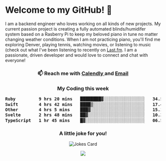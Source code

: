 <h1> Welcome to my GitHub! 👋 </h1>


  I am a backend engineer who loves working on all kinds of new projects. My current passion project is creating a fully automated blinds/humidifer system based on a Rasberry Pi to keep my beloved piano in tune no matter changing weather conditions. When I am not practicing piano, you'll find me exploring Denver, playing tennis, watching movies, or listening to music (check out what I've been listening to recently on [Last.fm](https://www.last.fm/user/mballa000). I am a passionate, driven developer and would love to connect and chat with everyone!

<h3 align = "center"> 📫 Reach me with <a href = "https://calendly.com/msbrandt00/30min"> Calendly </a> and <a href="mailto:msbrandt00@gmail.com">Email</a> 
 </h3>


 
<div align = "center"
[![Anurag's GitHub stats](https://github-readme-stats.vercel.app/api?username=mbrandt00)](https://github.com/anuraghazra/github-readme-stats)
          </div>
<h3 align="center">
  My Coding this week
<!--START_SECTION:waka-->

```txt
Ruby         9 hrs 20 mins   ████████▓░░░░░░░░░░░░░░░░   34.58 %
Swift        4 hrs 42 mins   ████▒░░░░░░░░░░░░░░░░░░░░   17.44 %
Other        4 hrs 5 mins    ███▓░░░░░░░░░░░░░░░░░░░░░   15.16 %
Svelte       2 hrs 48 mins   ██▓░░░░░░░░░░░░░░░░░░░░░░   10.39 %
TypeScript   1 hr 45 mins    █▓░░░░░░░░░░░░░░░░░░░░░░░   06.50 %
```

<!--END_SECTION:waka-->

### A little joke for you!

![Jokes Card](https://readme-jokes.vercel.app/api?hideBorder)

<a href="https://www.linkedin.com/in/mbrandt00/"><img src="https://img.shields.io/badge/linkedin-%230077B5.svg?&style=for-the-badge&logo=linkedin&logoColor=white" /></a>
